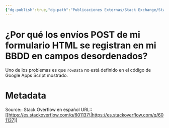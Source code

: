 ```yaml
---
{"dg-publish":true,"dg-path":"Publicaciones Externas/Stack Exchange/Stack Overflow en español/es.stackoverflow.com-601137.md","permalink":"/publicaciones-externas/stack-exchange/stack-overflow-en-espanol/es-stackoverflow-com-601137/","title":"¿Por qué los envíos POST de mi formulario HTML se registran en mi BBDD en campos desordenados?","hide":true,"noteIcon":"default","created":"2024-04-03T12:49:10.507-06:00","updated":"2024-04-05T16:43:58.093-06:00"}
---
```


# ¿Por qué los envíos POST de mi formulario HTML se registran en mi BBDD en campos desordenados?

Uno de los problemas es que `rowData` no está definido en el código de Google Apps Script mostrado.

# Metadata
Source:: Stack Overflow en español
URL:: [[https://es.stackoverflow.com/q/601137\|https://es.stackoverflow.com/q/601137]]

